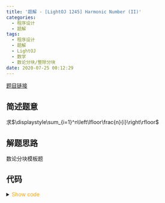 ```yaml
---
title: '题解 - [LightOJ 1245] Harmonic Number (II)'
categories:
  - 程序设计
  - 题解
tags:
  - 程序设计
  - 题解
  - LightOJ
  - 数学
  - 数论分块/整除分块
date: 2020-07-25 00:12:29
---
```

[题目链接](https://vjudge.net/problem/LightOJ-1245/origin)

<!-- more -->

## 简述题意

求$\displaystyle\sum_{i=1}^n\left\lfloor\frac{n}{i}\right\rfloor$

## 解题思路

数论分块模板题

## 代码

<details>
<summary><font color='orange'>Show code</font></summary>

```cpp
/*
 * @Author: Tifa
 * @LastEditTime: 2020-07-25 00:12:29
 * @Description: LightOJ 1245
 */

#include <cstdio>
using i64 = int64_t;
int main() {
  int kase;
  scanf("%d", &kase);
  for (int cnt = 1; cnt <= kase; ++cnt) {
    i64 n;
    scanf("%lld", &n);
    i64 ans = 0;
    for (i64 l = 1, r = 0; l <= n; l = r + 1) {
      r = n / (n / l);
      ans += (r - l + 1) * (n / l);
    }
    printf("Case %d: %lld\n", cnt, ans);
  }
  return 0;
}
```

</details>
